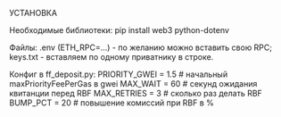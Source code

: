 УСТАНОВКА

Необходимые библиотеки:  pip install web3 python-dotenv

Файлы: 
  .env (ETH_RPC=...)  - по желанию можно вставить свою RPC; 
  keys.txt - вставляем по одному приватнику в строке.

Конфиг в ff_deposit.py:
PRIORITY_GWEI = 1.5   # начальный maxPriorityFeePerGas в gwei
MAX_WAIT      = 60   # секунд ожидания квитанции перед RBF
MAX_RETRIES   = 3     # сколько раз делать RBF
BUMP_PCT      = 20    # повышение комиссий при RBF в %
